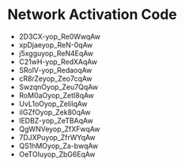 # Network Activation Code
* 2D3CX-yop_Re0WwqAw
* xpDjaeyop_ReN-0qAw
* j5xgguyop_ReN4EqAw
* C21wH-yop_RedXAqAw
* SRolV-yop_RedaoqAw
* cR8rZeyop_Zeo7cqAw
* SwzqnOyop_Zeu7QqAw
* RoM0aOyop_ZetI8qAw
* UvL1oOyop_ZeliIqAw
* iIGZfOyop_Zek80qAw
* lEDBZ-yop_ZeTBAqAw
* QgWNVeyop_ZfXFwqAw
* 7DJXPuyop_ZfrWYqAw
* QS1hMOyop_Za-bwqAw
* OeTOIuyop_ZbG6EqAw